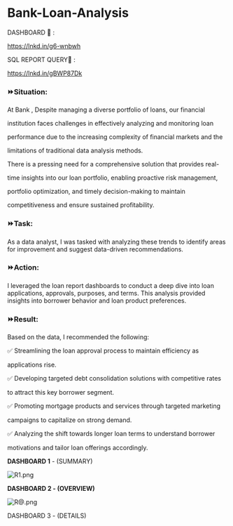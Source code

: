 # Bank-Loan-Analysis

DASHBOARD 🔗 :

https://lnkd.in/g6-wnbwh

SQL REPORT QUERY🔗 :

https://lnkd.in/gBWP87Dk

### ⏩Situation:

At Bank , Despite managing a diverse portfolio of loans, our financial

institution faces challenges in effectively analyzing and monitoring loan

performance due to the increasing complexity of financial markets and the

limitations of traditional data analysis methods.

There is a pressing need for a comprehensive solution that provides real-

time insights into our loan portfolio, enabling proactive risk management,

portfolio optimization, and timely decision-making to maintain

competitiveness and ensure sustained profitability.

### ⏩Task:

As a data analyst, I was tasked with analyzing these trends to identify areas for improvement and suggest data-driven recommendations.

### ⏩Action:

I leveraged the loan report dashboards to conduct a deep dive into loan applications, approvals, purposes, and terms. This analysis provided insights into borrower behavior and loan product preferences.

### ⏩Result:

Based on the data, I recommended the following:

✅ Streamlining the loan approval process to maintain efficiency as

applications rise.

✅ Developing targeted debt consolidation solutions with competitive rates

to attract this key borrower segment.

✅ Promoting mortgage products and services through targeted marketing

campaigns to capitalize on strong demand.

✅ Analyzing the shift towards longer loan terms to understand borrower

motivations and tailor loan offerings accordingly.

**DASHBOARD 1** - (SUMMARY)

![R1.png](https://prod-files-secure.s3.us-west-2.amazonaws.com/74bae97b-959f-4882-99d4-086c0a0ef929/0143a7ba-68de-48b1-b667-487fae98c247/R1.png)

**DASHBOARD 2 - (OVERVIEW)**

![R@.png](https://prod-files-secure.s3.us-west-2.amazonaws.com/74bae97b-959f-4882-99d4-086c0a0ef929/1e8f38cf-b2bd-4802-a068-bc0e040a4a4f/R.png)

DASHBOARD 3 - (DETAILS)
